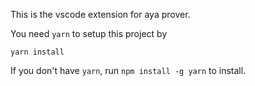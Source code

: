 This is the vscode extension for aya prover.

You need `yarn` to setup this project by
```
yarn install
```

If you don't have `yarn`, run `npm install -g yarn` to install.

